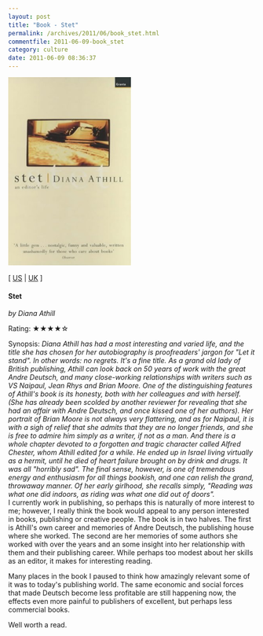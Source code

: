 ```yaml
---
layout: post
title: "Book - Stet"
permalink: /archives/2011/06/book_stet.html
commentfile: 2011-06-09-book_stet
category: culture
date: 2011-06-09 08:36:37
---
```


<img class="photo right" src="/assets/images/1862074402.jpg" width="250" alt="Stet cover" />

\[ [US](http://www.amazon.com/o/asin/1862074402) | [UK](http://www.amazon.co.uk/o/asin/1862074402) \]

#### Stet

<em>by Diana Athill</em>

Rating: ★★★★☆

<div class="book_synopsis" markdown="1">
Synopsis: <em>Diana Athill has had a most interesting and varied life, and the title she has chosen for her autobiography is proofreaders' jargon for "Let it stand". In other words: no regrets. It's a fine title. As a grand old lady of British publishing, Athill can look back on 50 years of work with the great Andre Deutsch, and many close-working relationships with writers such as VS Naipaul, Jean Rhys and Brian Moore. One of the distinguishing features of Athill's book is its honesty, both with her colleagues and with herself. (She has already been scolded by another reviewer for revealing that she had an affair with Andre Deutsch, and once kissed one of her authors). Her portrait of Brian Moore is not always very flattering, and as for Naipaul, it is with a sigh of relief that she admits that they are no longer friends, and she is free to admire him simply as a writer, if not as a man. And there is a whole chapter devoted to a forgotten and tragic character called Alfred Chester, whom Athill edited for a while. He ended up in Israel living virtually as a hermit, until he died of heart failure brought on by drink and drugs. It was all "horribly sad". The final sense, however, is one of tremendous energy and enthusiasm for all things bookish, and one can relish the grand, throwaway manner. Of her early girlhood, she recalls simply, "Reading was what one did indoors, as riding was what one did out of doors".</em>

</div>
I currently work in publishing, so perhaps this is naturally of more interest to me; however, I really think the book would appeal to any person interested in books, publishing or creative people. The book is in two halves. The first is Athill's own career and memories of Andre Deutsch, the publishing house where she worked. The second are her memories of some authors she worked with over the years and an some insight into her relationship with them and their publishing career. While perhaps too modest about her skills as an editor, it makes for interesting reading.

Many places in the book I paused to think how amazingly relevant some of it was to today's publishing world. The same economic and social forces that made Deutsch become less profitable are still happening now, the effects even more painful to publishers of excellent, but perhaps less commercial books.

Well worth a read.

